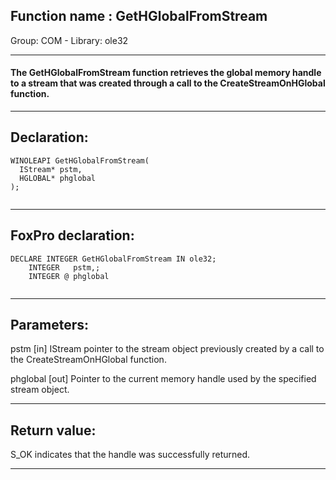
## Function name : GetHGlobalFromStream
Group: COM - Library: ole32    
***  


#### The GetHGlobalFromStream function retrieves the global memory handle to a stream that was created through a call to the CreateStreamOnHGlobal function.
***  


## Declaration:
```foxpro  
WINOLEAPI GetHGlobalFromStream(
  IStream* pstm,
  HGLOBAL* phglobal
);
  
```  
***  


## FoxPro declaration:
```foxpro  
DECLARE INTEGER GetHGlobalFromStream IN ole32;
	INTEGER   pstm,;
	INTEGER @ phglobal
  
```  
***  


## Parameters:
pstm 
[in] IStream pointer to the stream object previously created by a call to the CreateStreamOnHGlobal function. 

phglobal 
[out] Pointer to the current memory handle used by the specified stream object.   
***  


## Return value:
S_OK indicates that the handle was successfully returned.   
***  


